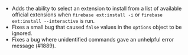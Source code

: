 * Adds the ability to select an extension to install from a list of available official extensions when `firebase ext:install -i` or `firebase ext:install --interactive` is run.
* Fixes a small bug that caused `false` values in the `options` object to be ignored. 
* Fixes a bug where unidentified commands gave an unhelpful error message (#1889).